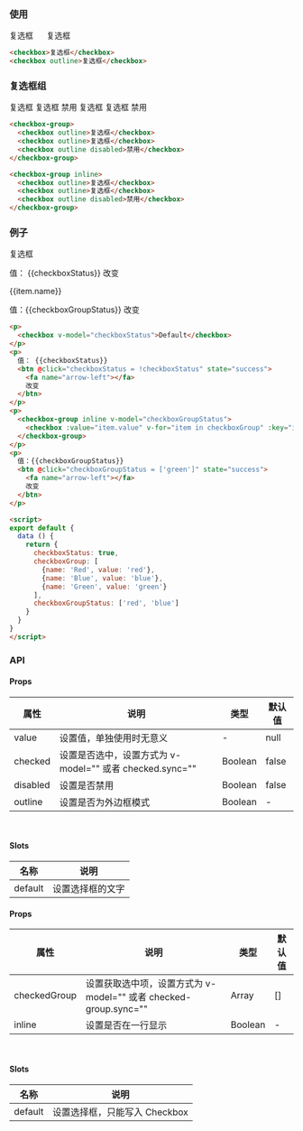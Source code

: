 <row>
  <column :md=12>

  ### 使用

  <checkbox>复选框</checkbox>
  <checkbox outline style="margin-left: 20px;">复选框</checkbox>

  ```html
  <checkbox>复选框</checkbox>
  <checkbox outline>复选框</checkbox>
  ```

  ### 复选框组

  <checkbox-group>
    <checkbox outline>复选框</checkbox>
    <checkbox outline>复选框</checkbox>
    <checkbox outline disabled>禁用</checkbox>
  </checkbox-group>

  <checkbox-group inline>
    <checkbox outline>复选框</checkbox>
    <checkbox outline>复选框</checkbox>
    <checkbox outline disabled>禁用</checkbox>
  </checkbox-group>

  ```html
  <checkbox-group>
    <checkbox outline>复选框</checkbox>
    <checkbox outline>复选框</checkbox>
    <checkbox outline disabled>禁用</checkbox>
  </checkbox-group>

  <checkbox-group inline>
    <checkbox outline>复选框</checkbox>
    <checkbox outline>复选框</checkbox>
    <checkbox outline disabled>禁用</checkbox>
  </checkbox-group>
  ```

  ### 例子

  <p>
    <checkbox v-model="checkboxStatus">复选框</checkbox>
  </p>
  <p>
    值： {{checkboxStatus}}
    <btn @click="checkboxStatus = !checkboxStatus" state="success">
      <fa name="arrow-left"></fa>
      改变
    </btn>
  </p>
  <p>
    <checkbox-group inline v-model="checkboxGroupStatus">
      <checkbox :value="item.value" v-for="item in checkboxGroup" :key="item.value">{{item.name}}</checkbox>
    </checkbox-group>
  </p>
  <p>
    值：{{checkboxGroupStatus}}
    <btn @click="checkboxGroupStatus = ['green']" state="success">
      <fa name="arrow-left"></fa>
      改变
    </btn>
  </p>

  <script>
  export default {
    data () {
      return {
        checkboxStatus: true,
        checkboxGroup: [
          {name: 'Red', value: 'red'},
          {name: 'Blue', value: 'blue'},
          {name: 'Green', value: 'green'}
        ],
        checkboxGroupStatus: ['red', 'blue']
      }
    }
  }
  </script>

  ```html
  <p>
    <checkbox v-model="checkboxStatus">Default</checkbox>
  </p>
  <p>
    值： {{checkboxStatus}}
    <btn @click="checkboxStatus = !checkboxStatus" state="success">
      <fa name="arrow-left"></fa>
      改变
    </btn>
  </p>
  <p>
    <checkbox-group inline v-model="checkboxGroupStatus">
      <checkbox :value="item.value" v-for="item in checkboxGroup" :key="item.value">{{item.name}}</checkbox>
    </checkbox-group>
  </p>
  <p>
    值：{{checkboxGroupStatus}}
    <btn @click="checkboxGroupStatus = ['green']" state="success">
      <fa name="arrow-left"></fa>
      改变
    </btn>
  </p>

  <script>
  export default {
    data () {
      return {
        checkboxStatus: true,
        checkboxGroup: [
          {name: 'Red', value: 'red'},
          {name: 'Blue', value: 'blue'},
          {name: 'Green', value: 'green'}
        ],
        checkboxGroupStatus: ['red', 'blue']
      }
    }
  }
  </script>
  ```

  ### API

  <portlet title="Checkbox" icon="map-signs" theme="light" bordered>

  #### Props

  <div class="table-scrollable table-scrollable-borderless">
      <table class="table table-hover table-bordered">
          <thead>
              <tr class="uppercase">
                  <th> 属性 </th>
                  <th> 说明 </th>
                  <th> 类型 </th>
                  <th> 默认值 </th>
              </tr>
          </thead>
          <tbody>
              <tr>
                  <td> value </td>
                  <td> 设置值，单独使用时无意义 </td>
                  <td> - </td>
                  <td> null </td>
              </tr>
              <tr>
                  <td> checked </td>
                  <td> 设置是否选中，设置方式为 v-model="" 或者 checked.sync=""  </td>
                  <td> Boolean </td>
                  <td> false </td>
              </tr>
              <tr>
                  <td> disabled </td>
                  <td> 设置是否禁用 </td>
                  <td> Boolean </td>
                  <td> false </td>
              </tr>
              <tr>
                  <td> outline </td>
                  <td> 设置是否为外边框模式 </td>
                  <td> Boolean </td>
                  <td> - </td>
              </tr>
          </tbody>
      </table>
  </div>

  <br>

  #### Slots

  <div class="table-scrollable table-scrollable-borderless">
      <table class="table table-hover table-bordered">
          <thead>
              <tr class="uppercase">
                  <th> 名称 </th>
                  <th> 说明 </th>
              </tr>
          </thead>
          <tbody>
              <tr>
                  <td> default </td>
                  <td> 设置选择框的文字 </td>
              </tr>
          </tbody>
      </table>
  </div>

  </portlet>

  <portlet title="Checkbox Group" icon="map-signs" theme="light" bordered>

  #### Props

  <div class="table-scrollable table-scrollable-borderless">
      <table class="table table-hover table-bordered">
          <thead>
              <tr class="uppercase">
                  <th> 属性 </th>
                  <th> 说明 </th>
                  <th> 类型 </th>
                  <th> 默认值 </th>
              </tr>
          </thead>
          <tbody>
              <tr>
                  <td> checkedGroup </td>
                  <td> 设置获取选中项，设置方式为 v-model="" 或者 checked-group.sync="" </td>
                  <td> Array </td>
                  <td> [] </td>
              </tr>
              <tr>
                  <td> inline </td>
                  <td> 设置是否在一行显示 </td>
                  <td> Boolean </td>
                  <td> - </td>
              </tr>
          </tbody>
      </table>
  </div>

  <br>

  #### Slots

  <div class="table-scrollable table-scrollable-borderless">
      <table class="table table-hover table-bordered">
          <thead>
              <tr class="uppercase">
                  <th> 名称 </th>
                  <th> 说明 </th>
              </tr>
          </thead>
          <tbody>
              <tr>
                  <td> default </td>
                  <td> 设置选择框，只能写入 Checkbox </td>
              </tr>
          </tbody>
      </table>
  </div>

  </portlet>

  </column>
</row>

